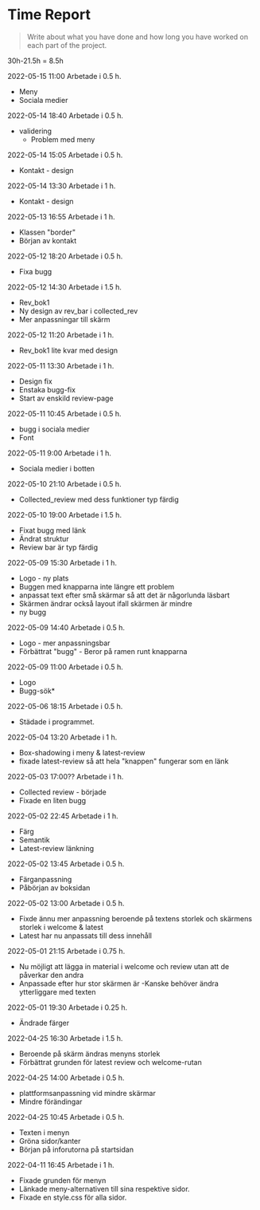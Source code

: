 # Time Report

> Write about what you have done and how long you have worked on each part of the project.

30h-21.5h = 8.5h

2022-05-15 11:00 Arbetade i 0.5 h.
- Meny
- Sociala medier

2022-05-14 18:40 Arbetade i 0.5 h.
- validering
  - Problem med meny

2022-05-14 15:05 Arbetade i 0.5 h.
- Kontakt - design

2022-05-14 13:30 Arbetade i 1 h.
- Kontakt - design

2022-05-13 16:55 Arbetade i 1 h.
- Klassen "border"
- Början av kontakt

2022-05-12 18:20 Arbetade i 0.5 h.
- Fixa bugg

2022-05-12 14:30 Arbetade i 1.5 h.
- Rev_bok1
- Ny design av rev_bar i collected_rev
- Mer anpassningar till skärm

2022-05-12 11:20 Arbetade i 1 h.
- Rev_bok1 lite kvar med design

2022-05-11 13:30 Arbetade i 1 h.
- Design fix
- Enstaka bugg-fix
- Start av enskild review-page

2022-05-11 10:45 Arbetade i 0.5 h.
- bugg i sociala medier
- Font

2022-05-11 9:00 Arbetade i 1 h.
- Sociala medier i botten

2022-05-10 21:10 Arbetade i 0.5 h.
 - Collected_review med dess funktioner typ färdig

2022-05-10 19:00 Arbetade i 1.5 h.
 - Fixat bugg med länk
 - Ändrat struktur
 - Review bar är typ färdig

2022-05-09 15:30 Arbetade i 1 h.
  - Logo - ny plats
  - Buggen med knapparna inte längre ett problem
  - anpassat text efter små skärmar så att det är någorlunda läsbart
  - Skärmen ändrar också layout ifall skärmen är mindre
  - ny bugg

2022-05-09 14:40 Arbetade i 0.5 h.
  - Logo - mer anpassningsbar
  - Förbättrat "bugg" - Beror på ramen runt knapparna

2022-05-09 11:00 Arbetade i 0.5 h.
  - Logo
  - Bugg-sök*
  
2022-05-06 18:15 Arbetade i 0.5 h.
  - Städade i programmet.

2022-05-04 13:20 Arbetade i 1 h.
  - Box-shadowing i meny & latest-review
  - fixade latest-review så att hela "knappen" fungerar som en länk

2022-05-03 17:00?? Arbetade i 1 h.
  - Collected review - började
  - Fixade en liten bugg

2022-05-02 22:45 Arbetade i 1 h.
  - Färg
  - Semantik
  - Latest-review länkning

 2022-05-02 13:45 Arbetade i 0.5 h.
  - Färganpassning
  - Påbörjan av boksidan

  2022-05-02 13:00 Arbetade i 0.5 h.
  - Fixde ännu mer anpassning beroende på textens storlek och skärmens storlek i welcome & latest
  - Latest har nu anpassats till dess innehåll

  2022-05-01 21:15 Arbetade i 0.75 h.
  - Nu möjligt att lägga in material i welcome och review utan att de påverkar den andra
  - Anpassade efter hur stor skärmen är
    -Kanske behöver ändra ytterliggare med texten 

  2022-05-01 19:30 Arbetade i 0.25 h.
  - Ändrade färger

  2022-04-25 16:30 Arbetade i 1.5 h.
  - Beroende på skärm ändras menyns storlek
  - Förbättrat grunden för latest review och welcome-rutan

  2022-04-25 14:00 Arbetade i 0.5 h.
  - plattformsanpassning vid mindre skärmar
  - Mindre förändingar

  2022-04-25 10:45 Arbetade i 0.5 h.
  - Texten i menyn
  - Gröna sidor/kanter
  - Början på inforutorna på startsidan

  2022-04-11 16:45 Arbetade i 1 h.
  - Fixade grunden för menyn
  - Länkade meny-alternativen till sina respektive sidor.
  - Fixade en style.css för alla sidor.
